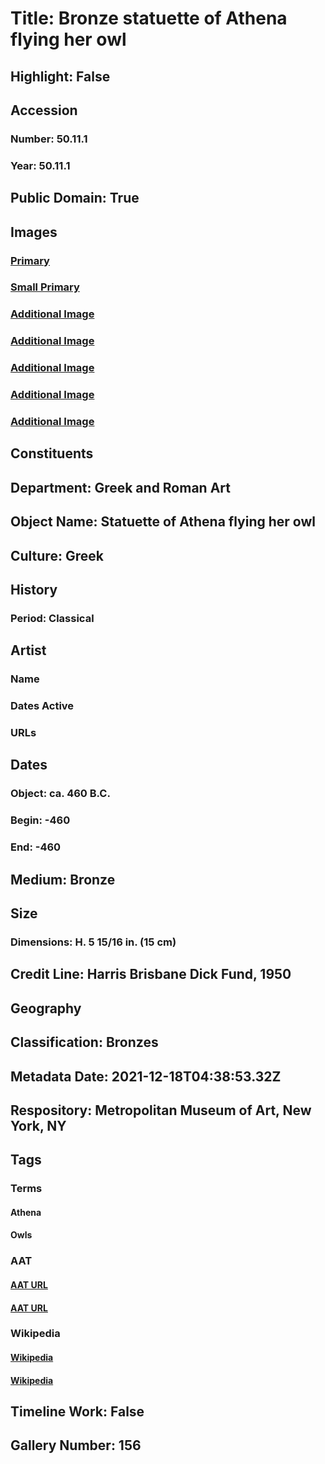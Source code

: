 # Title: Bronze statuette of Athena flying her owl
## Highlight: False
## Accession
### Number: 50.11.1
### Year: 50.11.1
## Public Domain: True
## Images
### [Primary](https://images.metmuseum.org/CRDImages/gr/original/DP324650.jpg)
### [Small Primary](https://images.metmuseum.org/CRDImages/gr/web-large/DP324650.jpg)
### [Additional Image](https://images.metmuseum.org/CRDImages/gr/original/DP324654.jpg)
### [Additional Image](https://images.metmuseum.org/CRDImages/gr/original/DP324651.jpg)
### [Additional Image](https://images.metmuseum.org/CRDImages/gr/original/DT11997.jpg)
### [Additional Image](https://images.metmuseum.org/CRDImages/gr/original/DP324652.jpg)
### [Additional Image](https://images.metmuseum.org/CRDImages/gr/original/DP327310.jpg)
## Constituents
## Department: Greek and Roman Art
## Object Name: Statuette of Athena flying her owl
## Culture: Greek
## History
### Period: Classical
## Artist
### Name
### Dates Active
### URLs
## Dates
### Object: ca. 460 B.C.
### Begin: -460
### End: -460
## Medium: Bronze
## Size
### Dimensions: H. 5 15/16 in. (15 cm)
## Credit Line: Harris Brisbane Dick Fund, 1950
## Geography
## Classification: Bronzes
## Metadata Date: 2021-12-18T04:38:53.32Z
## Respository: Metropolitan Museum of Art, New York, NY
## Tags
### Terms
#### Athena
#### Owls
### AAT
#### [AAT URL](http://vocab.getty.edu/page/ia/901000069)
#### [AAT URL](http://vocab.getty.edu/page/aat/300310290)
### Wikipedia
#### [Wikipedia]()
#### [Wikipedia]()
## Timeline Work: False
## Gallery Number: 156
